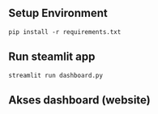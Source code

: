 ## Setup Environment
```
pip install -r requirements.txt
```

## Run steamlit app
```
streamlit run dashboard.py
```

## Akses dashboard (website)
```

```